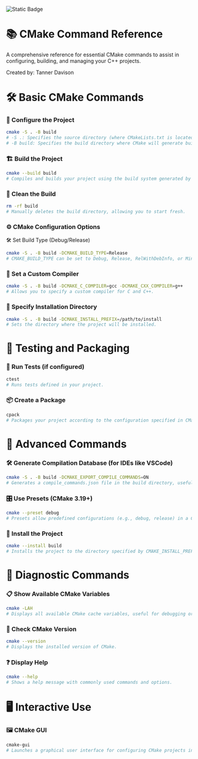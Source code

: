 ![Static Badge](https://img.shields.io/badge/Contact-tanner.davison95%40gmail.com-highcontrast%2F)



# 📚 CMake Command Reference

A comprehensive reference for essential CMake commands to assist in configuring, building, and managing your C++ projects.

Created by: Tanner Davison

# 🛠️ Basic CMake Commands

### 🔧 Configure the Project
```bash
cmake -S . -B build
# -S .: Specifies the source directory (where CMakeLists.txt is located).
# -B build: Specifies the build directory where CMake will generate build files.
```
### 🏗️ Build the Project
```bash
cmake --build build
# Compiles and builds your project using the build system generated by CMake.
```
### 🧹 Clean the Build
```bash
rm -rf build
# Manually deletes the build directory, allowing you to start fresh.
```
### ⚙️ CMake Configuration Options
🛠️ Set Build Type (Debug/Release)
```bash
cmake -S . -B build -DCMAKE_BUILD_TYPE=Release
# CMAKE_BUILD_TYPE can be set to Debug, Release, RelWithDebInfo, or MinSizeRel.
```
### 🧰 Set a Custom Compiler
```bash
cmake -S . -B build -DCMAKE_C_COMPILER=gcc -DCMAKE_CXX_COMPILER=g++
# Allows you to specify a custom compiler for C and C++.
```
### 📂 Specify Installation Directory
```bash
cmake -S . -B build -DCMAKE_INSTALL_PREFIX=/path/to/install
# Sets the directory where the project will be installed.
```
 # 🧪 Testing and Packaging
### 🧪 Run Tests (if configured)
```bash
ctest
# Runs tests defined in your project.
```
### 📦 Create a Package
```bash
cpack
# Packages your project according to the configuration specified in CMakeLists.txt.
```
# 🚀 Advanced Commands
### 🛠️ Generate Compilation Database (for IDEs like VSCode)
```bash
cmake -S . -B build -DCMAKE_EXPORT_COMPILE_COMMANDS=ON
# Generates a compile_commands.json file in the build directory, useful for IDEs that support it.
```
### 🎛️ Use Presets (CMake 3.19+)
```bash
cmake --preset debug
# Presets allow predefined configurations (e.g., debug, release) in a CMakePresets.json file.
```
### 📂 Install the Project
```bash
cmake --install build
# Installs the project to the directory specified by CMAKE_INSTALL_PREFIX.
```
# 🧐 Diagnostic Commands
### 📋 Show Available CMake Variables
```bash
cmake -LAH
# Displays all available CMake cache variables, useful for debugging or configuring the project.
```
### 📝 Check CMake Version
```bash
cmake --version
# Displays the installed version of CMake.
```
### ❓ Display Help
```bash
cmake --help
# Shows a help message with commonly used commands and options.
```
# 🖥️ Interactive Use
### 🖼️ CMake GUI
```bash
cmake-gui
# Launches a graphical user interface for configuring CMake projects interactively.
```

